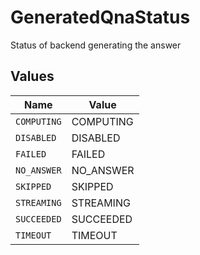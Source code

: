 # GeneratedQnaStatus

Status of backend generating the answer


## Values

| Name        | Value       |
| ----------- | ----------- |
| `COMPUTING` | COMPUTING   |
| `DISABLED`  | DISABLED    |
| `FAILED`    | FAILED      |
| `NO_ANSWER` | NO_ANSWER   |
| `SKIPPED`   | SKIPPED     |
| `STREAMING` | STREAMING   |
| `SUCCEEDED` | SUCCEEDED   |
| `TIMEOUT`   | TIMEOUT     |